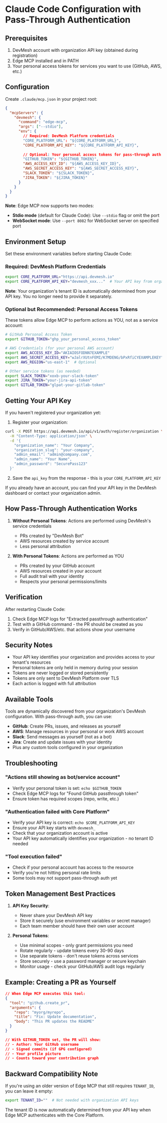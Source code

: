 # Claude Code Configuration with Pass-Through Authentication

## Prerequisites

1. DevMesh account with organization API key (obtained during registration)
2. Edge MCP installed and in PATH
3. Your personal access tokens for services you want to use (GitHub, AWS, etc.)

## Configuration

Create `.claude/mcp.json` in your project root:

```json
{
  "mcpServers": {
    "devmesh": {
      "command": "edge-mcp",
      "args": ["--stdio"],
      "env": {
        // Required: DevMesh Platform credentials
        "CORE_PLATFORM_URL": "${CORE_PLATFORM_URL}",
        "CORE_PLATFORM_API_KEY": "${CORE_PLATFORM_API_KEY}",
        
        // Optional: Your personal access tokens for pass-through auth
        "GITHUB_TOKEN": "${GITHUB_TOKEN}",
        "AWS_ACCESS_KEY_ID": "${AWS_ACCESS_KEY_ID}",
        "AWS_SECRET_ACCESS_KEY": "${AWS_SECRET_ACCESS_KEY}",
        "SLACK_TOKEN": "${SLACK_TOKEN}",
        "JIRA_TOKEN": "${JIRA_TOKEN}"
      }
    }
  }
}
```

**Note**: Edge MCP now supports two modes:
- **Stdio mode** (default for Claude Code): Use `--stdio` flag or omit the port
- **WebSocket mode**: Use `--port 8082` for WebSocket server on specified port

## Environment Setup

Set these environment variables before starting Claude Code:

### Required: DevMesh Platform Credentials
```bash
export CORE_PLATFORM_URL="https://api.devmesh.io"
export CORE_PLATFORM_API_KEY="devmesh_xxx..."  # Your API key from organization registration
```

**Note**: Your organization's tenant ID is automatically determined from your API key. You no longer need to provide it separately.

### Optional but Recommended: Personal Access Tokens

These tokens allow Edge MCP to perform actions as YOU, not as a service account:

```bash
# GitHub Personal Access Token
export GITHUB_TOKEN="ghp_your_personal_access_token"

# AWS Credentials (for your personal AWS account)
export AWS_ACCESS_KEY_ID="AKIAIOSFODNN7EXAMPLE"
export AWS_SECRET_ACCESS_KEY="wJalrXUtnFEMI/K7MDENG/bPxRfiCYEXAMPLEKEY"
export AWS_REGION="us-east-1"  # Optional

# Other service tokens (as needed)
export SLACK_TOKEN="xoxb-your-slack-token"
export JIRA_TOKEN="your-jira-api-token"
export GITLAB_TOKEN="glpat-your-gitlab-token"
```

## Getting Your API Key

If you haven't registered your organization yet:

1. Register your organization:
```bash
curl -X POST https://api.devmesh.io/api/v1/auth/register/organization \
  -H "Content-Type: application/json" \
  -d '{
    "organization_name": "Your Company",
    "organization_slug": "your-company",
    "admin_email": "admin@company.com",
    "admin_name": "Your Name",
    "admin_password": "SecurePass123"
  }'
```

2. Save the `api_key` from the response - this is your `CORE_PLATFORM_API_KEY`

If you already have an account, you can find your API key in the DevMesh dashboard or contact your organization admin.

## How Pass-Through Authentication Works

1. **Without Personal Tokens**: Actions are performed using DevMesh's service credentials
   - PRs created by "DevMesh Bot"
   - AWS resources created by service account
   - Less personal attribution

2. **With Personal Tokens**: Actions are performed as YOU
   - PRs created by your GitHub account
   - AWS resources created in your account
   - Full audit trail with your identity
   - Respects your personal permissions/limits

## Verification

After restarting Claude Code:

1. Check Edge MCP logs for "Extracted passthrough authentication"
2. Test with a GitHub command - the PR should be created as you
3. Verify in GitHub/AWS/etc. that actions show your username

## Security Notes

- Your API key identifies your organization and provides access to your tenant's resources
- Personal tokens are only held in memory during your session
- Tokens are never logged or stored persistently
- Tokens are only sent to DevMesh Platform over TLS
- Each action is logged with full attribution

## Available Tools

Tools are dynamically discovered from your organization's DevMesh configuration. With pass-through auth, you can use:

- **GitHub**: Create PRs, issues, and releases as yourself
- **AWS**: Manage resources in your personal or work AWS account
- **Slack**: Send messages as yourself (not as a bot)
- **Jira**: Create and update issues with your identity
- Plus any custom tools configured in your organization

## Troubleshooting

### "Actions still showing as bot/service account"
- Verify your personal token is set: `echo $GITHUB_TOKEN`
- Check Edge MCP logs for "Found GitHub passthrough token"
- Ensure token has required scopes (repo, write, etc.)

### "Authentication failed with Core Platform"
- Verify your API key is correct: `echo $CORE_PLATFORM_API_KEY`
- Ensure your API key starts with `devmesh_`
- Check that your organization account is active
- Your API key automatically identifies your organization - no tenant ID needed

### "Tool execution failed"
- Check if your personal account has access to the resource
- Verify you're not hitting personal rate limits
- Some tools may not support pass-through auth yet

## Token Management Best Practices

1. **API Key Security**: 
   - Never share your DevMesh API key
   - Store it securely (use environment variables or secret manager)
   - Each team member should have their own user account

2. **Personal Tokens**:
   - Use minimal scopes - only grant permissions you need
   - Rotate regularly - update tokens every 30-90 days
   - Use separate tokens - don't reuse tokens across services
   - Store securely - use a password manager or secure keychain
   - Monitor usage - check your GitHub/AWS audit logs regularly

## Example: Creating a PR as Yourself

```json
// When Edge MCP executes this tool:
{
  "tool": "github.create_pr",
  "arguments": {
    "repo": "myorg/myrepo",
    "title": "Fix: Update documentation",
    "body": "This PR updates the README"
  }
}

// With GITHUB_TOKEN set, the PR will show:
// - Author: Your GitHub username
// - Signed commits (if GPG configured)
// - Your profile picture
// - Counts toward your contribution graph
```

## Backward Compatibility Note

If you're using an older version of Edge MCP that still requires `TENANT_ID`, you can leave it empty:
```bash
export TENANT_ID=""  # Not needed with organization API keys
```

The tenant ID is now automatically determined from your API key when Edge MCP authenticates with the Core Platform.